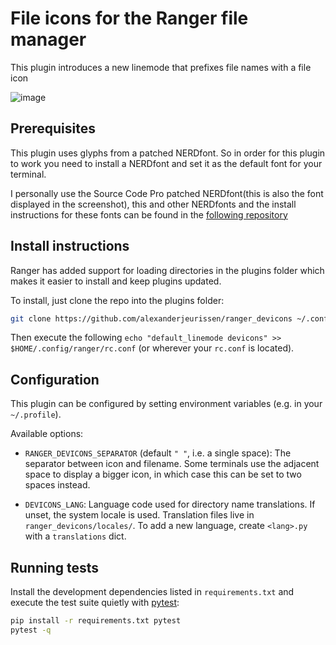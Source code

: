 # File icons for the Ranger file manager

This plugin introduces a new linemode that prefixes file names with a file icon

![image](screenshot.png)

## Prerequisites

This plugin uses glyphs from a patched NERDfont. So in order for this plugin to work you need to install a NERDfont and set it as the default font for your terminal.

I personally use the Source Code Pro patched NERDfont(this is also the font displayed in the screenshot), this and other NERDfonts and the install instructions for these fonts can be found in the [following repository](https://github.com/ryanoasis/nerd-fonts)

## Install instructions

Ranger has added support for loading directories in the plugins folder which makes it easier to install and keep plugins updated.

To install, just clone the repo into the plugins folder:

```bash
git clone https://github.com/alexanderjeurissen/ranger_devicons ~/.config/ranger/plugins/ranger_devicons
```

Then execute the following `echo "default_linemode devicons" >> $HOME/.config/ranger/rc.conf` (or wherever your `rc.conf` is located).

## Configuration

This plugin can be configured by setting environment variables (e.g. in your
`~/.profile`).

Available options:

- `RANGER_DEVICONS_SEPARATOR` (default `" "`, i.e. a single space):
  The separator between icon and filename. Some terminals use the adjacent space
  to display a bigger icon, in which case this can be set to two spaces instead.

- `DEVICONS_LANG`: Language code used for directory name translations. If unset,
  the system locale is used. Translation files live in `ranger_devicons/locales/`.
  To add a new language, create `<lang>.py` with a `translations` dict.

## Running tests

Install the development dependencies listed in `requirements.txt` and execute the test suite quietly with [pytest](https://pytest.org):

```bash
pip install -r requirements.txt pytest
pytest -q
```
